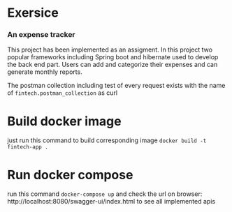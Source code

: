 # Exersice

<h3>An expense tracker</h3>

This project has been implemented as an assigment. In this project two popular frameworks including Spring boot and
hibernate used to develop the back end part.
Users can add and categorize their expenses and can generate monthly reports.


The postman collection including test of every request exists with the name of `fintech.postman_collection` as curl


# Build docker image

just run this command to build corresponding image `docker build -t fintech-app .`


# Run docker compose 
run this command `docker-compose up`  and check the url on
browser: http://localhost:8080/swagger-ui/index.html to see all implemented apis


